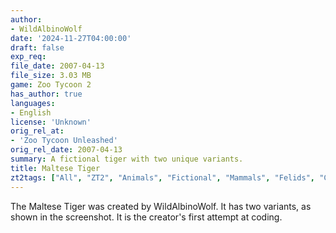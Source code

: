 ```yaml
---
author:
- WildAlbinoWolf
date: '2024-11-27T04:00:00'
draft: false
exp_req:
file_date: 2007-04-13
file_size: 3.03 MB
game: Zoo Tycoon 2
has_author: true
languages:
- English
license: 'Unknown'
orig_rel_at:
- 'Zoo Tycoon Unleashed'
orig_rel_date: 2007-04-13
summary: A fictional tiger with two unique variants.
title: Maltese Tiger
zt2tags: ["All", "ZT2", "Animals", "Fictional", "Mammals", "Felids", "Cryptids"]
---
```

The Maltese Tiger was created by WildAlbinoWolf. It has two variants, as shown in the screenshot. It is the creator's first attempt at coding.
